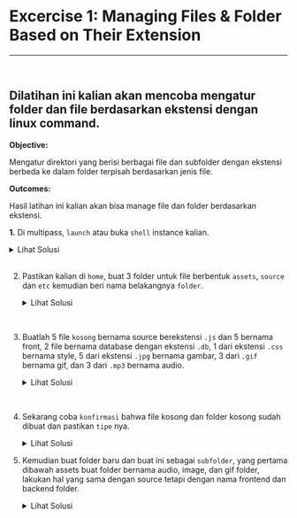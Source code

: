 
# Excercise 1: Managing Files & Folder Based on Their Extension
***

<br />

## Dilatihan ini kalian akan mencoba mengatur folder dan file berdasarkan ekstensi dengan linux command.

**Objective:**

Mengatur direktori yang berisi berbagai file dan subfolder dengan ekstensi berbeda ke dalam folder terpisah berdasarkan jenis file.

**Outcomes:**

Hasil latihan ini kalian akan bisa manage file dan folder berdasarkan ekstensi.

**1.**  Di multipass, `launch` atau buka `shell` instance kalian.
 
<details>
  <summary>Lihat Solusi</summary>
  <code>ls -l<br>file * > etc/type.txt<br>cat etc/type.txt</code>
</details>

<br />

2.  Pastikan kalian di `home`, buat 3 folder untuk file berbentuk `assets`, `source`  dan `etc` kemudian beri nama belakangnya `folder`.

	<details>
	  <summary>Lihat Solusi</summary>
	  <p>
	    cd /home/ubuntu<br>
	    mkdir {assets,source,etc}-folder
	  </p>
	</details>

<br />

3.  Buatlah 5 file `kosong` bernama source berekstensi `.js` dan 5 bernama front, 2 file bernama database dengan ekstensi `.db`, 1 dari ekstensi `.css` bernama style, 5 dari ekstensi `.jpg` bernama gambar, 3 dari `.gif` bernama gif, dan 3 dari `.mp3` bernama audio.

	<details>
	  <summary>Lihat Solusi</summary>
	  <p>
	    touch {source,front}{1..5}.js ; touch database{1,2}.db<br>
	    touch style.css ; touch gambar{1..5}.jpg<br>
	    touch gif{1,2,3}.gif ; touch audio{1..3}.mp3
	  </p>
	</details>

<br />

4.  Sekarang coba `konfirmasi` bahwa file kosong dan folder kosong sudah dibuat dan pastikan `tipe` nya.

	<details>
	  <summary>Lihat Solusi</summary>
	  <p>
	    ls -l<br>
	    file * > etc/type.txt<br>
	    cat etc/type.txt
	  </p>
	</details>

5.  Kemudian buat folder baru dan buat ini sebagai `subfolder`, yang pertama dibawah assets buat folder bernama audio, image, dan gif folder, lakukan hal yang sama dengan source tetapi dengan nama frontend dan backend folder.

	<details>
	  <summary>Lihat Solusi</summary>
	  <p>
	    mkdir -p assets/{audio, image, gif}<br>
	    mkdir -p source/{frontend, backend}
	  </p>
	</details>
